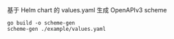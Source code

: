 基于 Helm chart 的 values.yaml 生成 OpenAPIv3 scheme

```shell
go build -o scheme-gen
scheme-gen ./example/values.yaml
````
